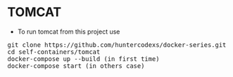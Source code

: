 # TOMCAT

- To run tomcat from this project use

<pre>
git clone https://github.com/huntercodexs/docker-series.git .
cd self-containers/tomcat
docker-compose up --build (in first time)
docker-compose start (in others case)
</pre>

